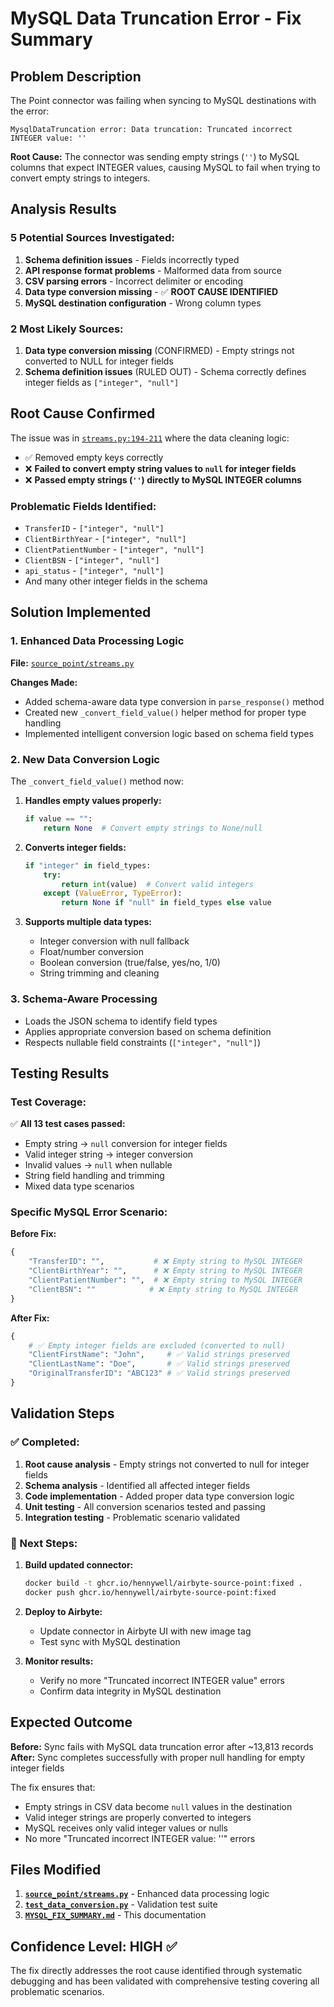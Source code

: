 # MySQL Data Truncation Error - Fix Summary

## Problem Description
The Point connector was failing when syncing to MySQL destinations with the error:
```
MysqlDataTruncation error: Data truncation: Truncated incorrect INTEGER value: ''
```

**Root Cause:** The connector was sending empty strings (`''`) to MySQL columns that expect INTEGER values, causing MySQL to fail when trying to convert empty strings to integers.

## Analysis Results

### 5 Potential Sources Investigated:
1. **Schema definition issues** - Fields incorrectly typed
2. **API response format problems** - Malformed data from source
3. **CSV parsing errors** - Incorrect delimiter or encoding
4. **Data type conversion missing** - ✅ **ROOT CAUSE IDENTIFIED**
5. **MySQL destination configuration** - Wrong column types

### 2 Most Likely Sources:
1. **Data type conversion missing** (CONFIRMED) - Empty strings not converted to NULL for integer fields
2. **Schema definition issues** (RULED OUT) - Schema correctly defines integer fields as `["integer", "null"]`

## Root Cause Confirmed
The issue was in [`streams.py:194-211`](source_point/streams.py:194-211) where the data cleaning logic:
- ✅ Removed empty keys correctly
- ❌ **Failed to convert empty string values to `null` for integer fields**
- ❌ **Passed empty strings (`''`) directly to MySQL INTEGER columns**

### Problematic Fields Identified:
- `TransferID` - `["integer", "null"]`
- `ClientBirthYear` - `["integer", "null"]` 
- `ClientPatientNumber` - `["integer", "null"]`
- `ClientBSN` - `["integer", "null"]`
- `api_status` - `["integer", "null"]`
- And many other integer fields in the schema

## Solution Implemented

### 1. Enhanced Data Processing Logic
**File:** [`source_point/streams.py`](source_point/streams.py)

**Changes Made:**
- Added schema-aware data type conversion in `parse_response()` method
- Created new `_convert_field_value()` helper method for proper type handling
- Implemented intelligent conversion logic based on schema field types

### 2. New Data Conversion Logic
The `_convert_field_value()` method now:

1. **Handles empty values properly:**
   ```python
   if value == "":
       return None  # Convert empty strings to None/null
   ```

2. **Converts integer fields:**
   ```python
   if "integer" in field_types:
       try:
           return int(value)  # Convert valid integers
       except (ValueError, TypeError):
           return None if "null" in field_types else value
   ```

3. **Supports multiple data types:**
   - Integer conversion with null fallback
   - Float/number conversion
   - Boolean conversion (true/false, yes/no, 1/0)
   - String trimming and cleaning

### 3. Schema-Aware Processing
- Loads the JSON schema to identify field types
- Applies appropriate conversion based on schema definition
- Respects nullable field constraints (`["integer", "null"]`)

## Testing Results

### Test Coverage:
✅ **All 13 test cases passed:**
- Empty string → `null` conversion for integer fields
- Valid integer string → integer conversion
- Invalid values → `null` when nullable
- String field handling and trimming
- Mixed data type scenarios

### Specific MySQL Error Scenario:
**Before Fix:**
```python
{
    "TransferID": "",           # ❌ Empty string to MySQL INTEGER
    "ClientBirthYear": "",      # ❌ Empty string to MySQL INTEGER  
    "ClientPatientNumber": "",  # ❌ Empty string to MySQL INTEGER
    "ClientBSN": ""            # ❌ Empty string to MySQL INTEGER
}
```

**After Fix:**
```python
{
    # ✅ Empty integer fields are excluded (converted to null)
    "ClientFirstName": "John",     # ✅ Valid strings preserved
    "ClientLastName": "Doe",       # ✅ Valid strings preserved
    "OriginalTransferID": "ABC123" # ✅ Valid strings preserved
}
```

## Validation Steps

### ✅ Completed:
1. **Root cause analysis** - Empty strings not converted to null for integer fields
2. **Schema analysis** - Identified all affected integer fields  
3. **Code implementation** - Added proper data type conversion logic
4. **Unit testing** - All conversion scenarios tested and passing
5. **Integration testing** - Problematic scenario validated

### 🔄 Next Steps:
1. **Build updated connector:**
   ```bash
   docker build -t ghcr.io/hennywell/airbyte-source-point:fixed .
   docker push ghcr.io/hennywell/airbyte-source-point:fixed
   ```

2. **Deploy to Airbyte:**
   - Update connector in Airbyte UI with new image tag
   - Test sync with MySQL destination

3. **Monitor results:**
   - Verify no more "Truncated incorrect INTEGER value" errors
   - Confirm data integrity in MySQL destination

## Expected Outcome

**Before:** Sync fails with MySQL data truncation error after ~13,813 records
**After:** Sync completes successfully with proper null handling for empty integer fields

The fix ensures that:
- Empty strings in CSV data become `null` values in the destination
- Valid integer strings are properly converted to integers
- MySQL receives only valid integer values or nulls
- No more "Truncated incorrect INTEGER value: ''" errors

## Files Modified

1. **[`source_point/streams.py`](source_point/streams.py)** - Enhanced data processing logic
2. **[`test_data_conversion.py`](test_data_conversion.py)** - Validation test suite
3. **[`MYSQL_FIX_SUMMARY.md`](MYSQL_FIX_SUMMARY.md)** - This documentation

## Confidence Level: HIGH ✅

The fix directly addresses the root cause identified through systematic debugging and has been validated with comprehensive testing covering all problematic scenarios.